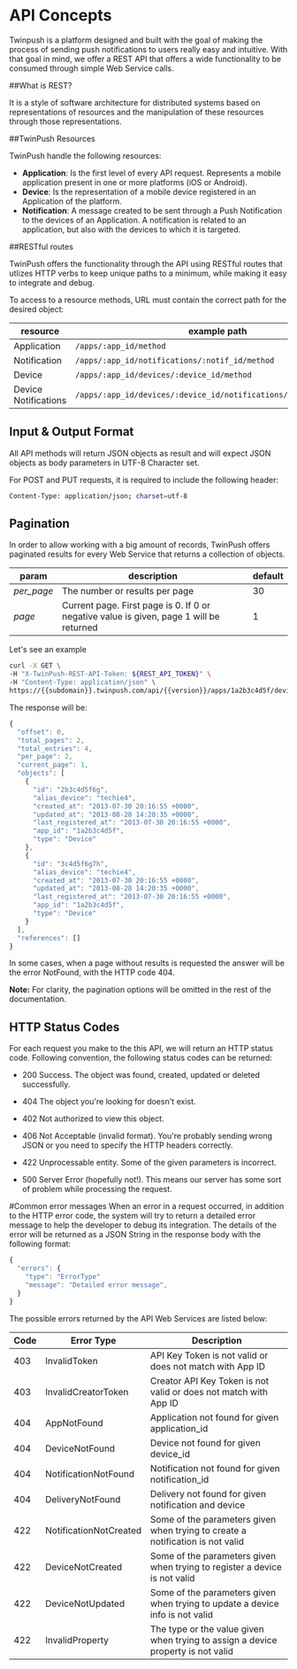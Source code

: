 # API Concepts

Twinpush is a platform designed and built with the goal of making the process of sending push notifications to users really easy and intuitive. With that goal in mind, we offer a REST API that offers a wide functionality to be consumed through simple Web Service calls.

##What is REST?

It is a style of software architecture for distributed systems based on representations of resources and the manipulation of these resources through those representations.

##TwinPush Resources

TwinPush handle the following resources:

- **Application**: Is the first level of every API request. Represents a mobile application present in one or more platforms (iOS or Android).
- **Device**: Is the representation of a mobile device registered in an Application of the platform.
- **Notification**: A message created to be sent through a Push Notification to the devices of an Application. A notification is related to an application, but also with the devices to which it is targeted.

##RESTful routes

TwinPush offers the functionality through the API using RESTful routes that utlizes HTTP verbs to keep unique paths to a minimum, while making it easy to integrate and debug.

To access to a resource methods, URL must contain the correct path for the desired object:

| resource            | example path |
|---------------------|--------------|
| Application         | `/apps/:app_id/method` |
| Notification        | `/apps/:app_id/notifications/:notif_id/method` |
| Device              | `/apps/:app_id/devices/:device_id/method` |
| Device Notifications| `/apps/:app_id/devices/:device_id/notifications/:notif_id/method` |

## Input & Output Format

All API methods will return JSON objects as result and will expect JSON objects as body parameters in UTF-8 Character set.

For POST and PUT requests, it is required to include the following header:

```bash
Content-Type: application/json; charset=utf-8
```

## Pagination

In order to allow working with a big amount of records, TwinPush offers paginated results for every Web Service that returns a collection of objects.

| param       | description | default |
|-------------|-------------|---------|
| _per\_page_ | The number or results per page | 30 |
| _page_      | Current page. First page is 0. If 0 or negative value is given, page 1 will be returned | 1 |

Let's see an example

```bash
curl -X GET \
-H "X-TwinPush-REST-API-Token: ${REST_API_TOKEN}" \
-H "Content-Type: application/json" \
https://{{subdomain}}.twinpush.com/api/{{version}}/apps/1a2b3c4d5f/devices?page=1&amp;per_page=2
```

The response will be:

```javascript
{
  "offset": 0,
  "total_pages": 2,
  "total_entries": 4,
  "per_page": 2,
  "current_page": 1,
  "objects": [
    {
      "id": "2b3c4d5f6g",
      "alias_device": "techie4",
      "created_at": "2013-07-30 20:16:55 +0000",
      "updated_at": "2013-08-28 14:20:35 +0000",
      "last_registered_at": "2013-07-30 20:16:55 +0000",
      "app_id": "1a2b3c4d5f",
      "type": "Device"
    },
    {
      "id": "3c4d5f6g7h",
      "alias_device": "techie4",
      "created_at": "2013-07-30 20:16:55 +0000",
      "updated_at": "2013-08-28 14:20:35 +0000",
      "last_registered_at": "2013-07-30 20:16:55 +0000",
      "app_id": "1a2b3c4d5f",
      "type": "Device"
    }
  ],
  "references": [] 
}
```

In some cases, when a page without results is requested the answer will be the error NotFound, with the HTTP code 404.

**Note:** For clarity, the pagination options will be omitted in the rest of the documentation.

## HTTP Status Codes

For each request you make to the this API, we will return an HTTP status code. Following convention, the following status codes can be returned:

* <span class="label label-success">200</span> Success. The object was found, created, updated or deleted successfully.

* <span class="label label-warning">404</span> The object you're looking for doesn't exist.

* <span class="label label-warning">402</span> Not authorized to view this object.

* <span class="label label-warning">406</span> Not Acceptable (invalid format). You're probably sending wrong JSON or you need to specify the HTTP headers correctly.

* <span class="label label-warning">422</span> Unprocessable entity. Some of the given parameters is incorrect.

* <span class="label label-important">500</span> Server Error (hopefully not!). This means our server has some sort of problem while processing the request.
 
#Common error messages
When an error in a request occurred, in addition to the HTTP error code, the system will try to return a detailed error message to help the developer to debug its integration.
The details of the error will be returned as a JSON String in the response body with the following format:

```javascript
{
  "errors": {
    "type": "ErrorType"
    "message": "Detailed error message",
  }
}
```

The possible errors returned by the API Web Services are listed below:

| Code 	| Error Type             	| Description                                                                     
|------	|------------------------	|---------------------------------------------------------
| 403  	| InvalidToken           	| API Key Token is not valid or does not match with App ID
| 403  	| InvalidCreatorToken    	| Creator API Key Token is not valid or does not match with App ID
| 404  	| AppNotFound            	| Application not found for given application_id
| 404  	| DeviceNotFound         	| Device not found for given device_id
| 404  	| NotificationNotFound   	| Notification not found for given notification_id
| 404  	| DeliveryNotFound       	| Delivery not found for given notification and device
| 422  	| NotificationNotCreated 	| Some of the parameters given when trying to create a notification is not valid
| 422  	| DeviceNotCreated       	| Some of the parameters given when trying to register a device is not valid
| 422  	| DeviceNotUpdated       	| Some of the parameters given when trying to update a device info is not valid
| 422  	| InvalidProperty        	| The type or the value given when trying to assign a device property is not valid